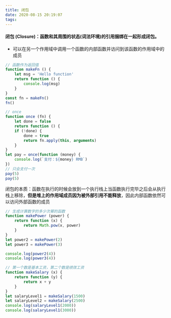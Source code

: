 ```yaml
---
title: 闭包
date: 2020-08-15 20:19:07
tags:
---
```


#### 闭包 (Closure)：函数和其周围的状态(词法环境)的引用捆绑在一起形成闭包。

- 可以在另一个作用域中调用一个函数的内部函数并访问到该函数的作用域中的成员

``` js
// 函数作为返回值
function makeFn () {
    let msg = 'Hello function'
    return function () {
        console.log(msg)
    }
}
const fn = makeFn()
fn()
```

``` js
// once
function once (fn) {
    let done = false
    return function () {
    if (!done) {
        done = true
        return fn.apply(this, arguments)
    }
}
let pay = once(function (money) {
    console.log(`支付：${money} RMB`)
})
// 只会支付一次
pay(5)
pay(5)
```

闭包的本质：函数在执行的时候会放到一个执行栈上当函数执行完毕之后会从执行栈上移除，**但是堆上的作用域成员因为被外部引用不能释放**，因此内部函数依然可以访问外部函数的成员

``` js
// 生成计算数字的多少次幂的函数
function makePower (power) {
    return function (x) {
        return Math.pow(x, power)
    }
}
let power2 = makePower(2)
let power3 = makePower(3)

console.log(power2(4))
console.log(power3(4))
```

``` js
// 第一个数是基本工资，第二个数是绩效工资
function makeSalary (x) {
    return function (y) {
        return x + y
    }
}
let salaryLevel1 = makeSalary(1500)
let salaryLevel2 = makeSalary(2500)
console.log(salaryLevel1(2000))
console.log(salaryLevel1(3000))
```

